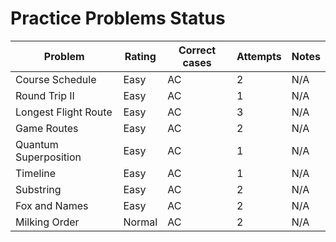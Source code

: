 # Practice Problems Status
Problem|Rating|Correct cases|Attempts|Notes
-|-|-|-|-
Course Schedule|Easy|AC|2|N/A
Round Trip II|Easy|AC|1|N/A
Longest Flight Route|Easy|AC|3|N/A
Game Routes|Easy|AC|2|N/A
Quantum Superposition|Easy|AC|1|N/A
Timeline|Easy|AC|1|N/A
Substring|Easy|AC|2|N/A
Fox and Names|Easy|AC|2|N/A
Milking Order|Normal|AC|2|N/A
